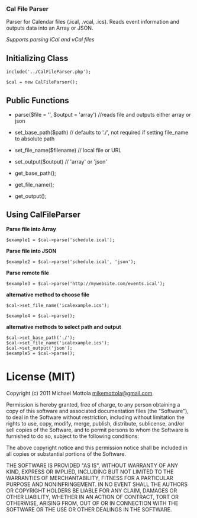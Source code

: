 ### Cal File Parser

Parser for Calendar files (.ical, .vcal, .ics). Reads event information and outputs data into an Array or JSON.

*Supports parsing iCal and vCal files*

## Initializing Class
	
	include('../CalFileParser.php');

	$cal = new CalFileParser();
	
## Public Functions

* parse($file = '', $output = 'array') //reads file and outputs either array or json

* set_base_path($path) // defaults to './', not required if setting file_name to absolute path
* set_file_name($filename) // local file or URL
* set_output($output) // 'array' or 'json'

* get_base_path();
* get_file_name();
* get_output();
	
## Using CalFileParser

**Parse file into Array**

	$example1 = $cal->parse('schedule.ical');

**Parse file into JSON**

	$example2 = $cal->parse('schedule.ical', 'json');
	
**Parse remote file**

	$example3 = $cal->parse('http://mywebsite.com/events.ical');
	
**alternative method to choose file**

	$cal->set_file_name('icalexample.ics');
	
	$example4 = $cal->parse();
	
**alternative methods to select path and output**

	$cal->set_base_path('./');
	$cal->set_file_name('icalexample.ics');
	$cal->set_output('json');
	$example5 = $cal->parse();
	
# License (MIT)

Copyright (c) 2011 Michael Mottola <mikemottola@gmail.com>

Permission is hereby granted, free of charge, to any person obtaining
a copy of this software and associated documentation files (the
"Software"), to deal in the Software without restriction, including
without limitation the rights to use, copy, modify, merge, publish,
distribute, sublicense, and/or sell copies of the Software, and to
permit persons to whom the Software is furnished to do so, subject to
the following conditions:

The above copyright notice and this permission notice shall be
included in all copies or substantial portions of the Software.

THE SOFTWARE IS PROVIDED "AS IS", WITHOUT WARRANTY OF ANY KIND,
EXPRESS OR IMPLIED, INCLUDING BUT NOT LIMITED TO THE WARRANTIES OF
MERCHANTABILITY, FITNESS FOR A PARTICULAR PURPOSE AND
NONINFRINGEMENT. IN NO EVENT SHALL THE AUTHORS OR COPYRIGHT HOLDERS BE
LIABLE FOR ANY CLAIM, DAMAGES OR OTHER LIABILITY, WHETHER IN AN ACTION
OF CONTRACT, TORT OR OTHERWISE, ARISING FROM, OUT OF OR IN CONNECTION
WITH THE SOFTWARE OR THE USE OR OTHER DEALINGS IN THE SOFTWARE.

